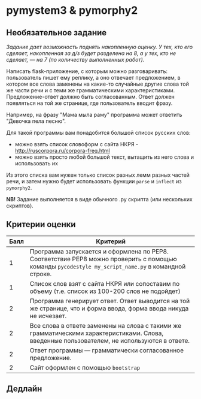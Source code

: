 # pymystem3 & pymorphy2 
## Необязательное задание

*Задание дает возможность поднять накопленную оценку. У тех, кто его сделает, накопленная за д/з будет разделена на 8, а у тех, кто не сделает, — на 7 (по количеству выполненных работ).*

Написать flask-приложение, с которым можно разговаривать: пользователь пишет ему реплику, а оно отвечает предложением, в котором все слова заменены на какие-то случайные другие слова той же части речи и с теми же грамматическими характеристиками. Предложение-ответ должно быть согласованным. Ответ должен появляться на той же странице, где пользователь вводит фразу. 

Например, на фразу "Мама мыла раму" программа может ответить "Девочка пела песню".

Для такой программы вам понадобится большой список русских слов:

* можно взять список словоформ с сайта НКРЯ - http://ruscorpora.ru/corpora-freq.html
* можно взять просто любой большой текст, вытащить из него слова и использовать их

Из этого списка вам нужен только список разных лемм разных частей речи, и затем нужно будет использовать функции `parse` и `inflect` из `pymorphy2`.

**NB!** Задание выполняется в виде обычного .py скрипта (или нескольких скриптов).

## Критерии оценки

|Балл|Критерий|
|----|--------|
|1|Программа запускается и оформлена по PEP8. Соответствие PEP8 можно проверить с помощью команды `pycodestyle my_script_name.py` в командной строке.|
|1|Список слов взят с сайта НКРЯ или сопоставим по объему (т.е. список из 100-200 слов не подойдет)|
|2|Программа генерирует ответ. Ответ выводится на той же странице, что и форма ввода, форма ввода никуда не исчезает.|
|2|Все слова в ответе заменены на слова с такими же грамматическими характеристиками. Слова, введенные пользователем, не используются в ответе.|
|2|Ответ программы — грамматически согласованное предложение.|
|2|Сайт оформлен с помощью `bootstrap`|

## Дедлайн
